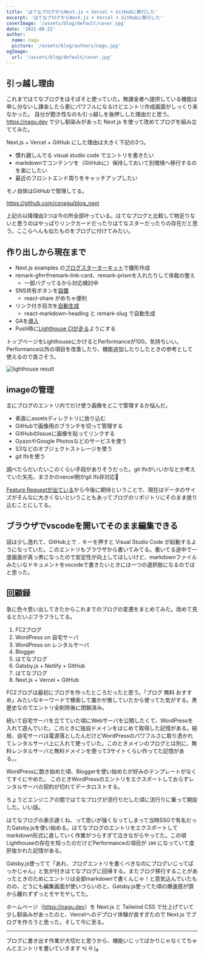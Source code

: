 ```yaml
---
title: 'はてなブログからNext.js + Vercel + GitHubに移行した'
excerpt: 'はてなブログからNext.js + Vercel + GitHubに移行した'
coverImage: '/assets/blog/default/cover.jpg'
date: '2021-08-22'
author:
  name: nagu
  picture: '/assets/blog/authors/nagu.jpg'
ogImage:
  url: '/assets/blog/default/cover.jpg'
---
```


## 引っ越し理由

これまではてなブログをほそぼそと使っていた。無課金者へ提供している機能は申し分ないし課金したら更にパワフルになるけどエントリ作成画面がしっくり来なかった。
自分が飽き性なのも引っ越しを後押しした理由だと思う。<https://nagu.dev> で少し馴染みがあった Next.js を使って改めてブログを組み立ててみた。

Next.js + Vercel + GitHub にした理由は大きく下記の3つ。

- 慣れ親しんでる visual studio code でエントリを書きたい
- markdownでコンテンツを（GitHubに）保持しておいて別環境へ移行するのを楽にしたい
- 最近のフロントエンド周りをキャッチアップしたい

モノ自体はGitHubで管理してる。

<https://github.com/csnagu/blog_next>

上記の以降理由3つは今の所全部叶っている。はてなブログと比較して物足りないと思うのはやっぱりリンクカードだったりはてなスターだったりの存在だと思う。ここらへんも似たものをブログに付けてみたい。

## 作り出しから現在まで

- Next.js examples の[ブログスターターキット](https://github.com/vercel/next.js/tree/canary/examples/blog-starter-typescript)で雛形作成
- remark-gfmやremark-link-card、remark-prismを入れたりして体裁の整え
  - 一部バグってるから対応検討中
- SNS共有ボタンを[設置](https://github.com/csnagu/blog_next/commit/057a766c47b04f629dd3062a150a5dc1139ac3ef)
  - react-share がめちゃ便利
- リンク付き目次を[自動生成](https://github.com/csnagu/blog_next/commit/f061bfff46c000a8679c232d66d2a9319040a96c)
  - react-markdown-heading と remark-slug で自動生成
- GAを[導入](https://github.com/csnagu/blog_next/commit/2c63501820cb1ee58060e721608eb5b456b71f54)
- Push時に[Lighthouse CIが走る](https://github.com/csnagu/blog_next/commit/ff5595c62d46a30774ae84cf7cd0d6f723a236b0)ようにする

トップページをLighthouseにかけるとPerformanceが100。気持ちいい。
Performance以外の項目を改善したり、機能追加したりしたときの参考として使えるので良さそう。

![lighthouse result](/assets/blog/blog-migration/lighthouse_result.jpg "lighthouse result")

## imageの管理

主にブログのエントリ内でだけ使う画像をどこで管理するか悩んだ。

- 素直にassetsディレクトリに放り込む
- GitHubで画像用のブランチを切って管理する
- GitHubのIssueに画像を貼ってリンクする
- GyazoやGoogle Photosなどのサービスを使う
- S3などのオブジェクトストレージを使う
- git lfsを使う

調べたらだいたいこのくらい手段がありそうだった。git lfsがいいかなとか考えていた矢先、まさかのvercel側がgit lfs非対応🥲

[Feature Requestが出ている](https://github.com/vercel/vercel/discussions/3716)から今後に期待ということで、現在はデータのサイズがそんなに大きくないということもあってブログのリポジトリにそのまま放り込むことにしてる。

## ブラウザでvscodeを開いてそのまま編集できる

話は少し逸れて、GitHub上で `.` キーを押すと Visual Studio Code が起動するようになっていた。このエントリもブラウザから書いてみてる。書いてる途中で一度画面が真っ黒になったので安定性が向上してほしいけど、markdownファイルみたいなドキュメントをvscodeで書きたいときには一つの選択肢になるのではと思った。

## 回顧録

急に色々思い出してきたからこれまでのブログの変遷をまとめてみた。改めて見るとだいぶフラフラしてる。

1. FC2ブログ
2. WordPress on 自宅サーバ
3. WordPress on レンタルサーバ
4. Blogger
5. はてなブログ
6. Gatsby.js + Netlify + GitHub
7. はてなブログ
8. Next.js + Vercel + GitHub

FC2ブログは最初にブログを作ったところだったと思う。「ブログ 無料 おすすめ」みたいなキーワードで検索して誰かが推していたから使ってた気がする。黒歴史なのでエントリ全削除後に閉鎖済み。

続いて自宅サーバを立てていた頃にWebサーバを公開したくて、WordPressを入れて遊んでいた。このときに独自ドメインをはじめて取得した記憶がある。結局、自宅サーバは電源落としたんだけどWordPressのパワフルさに取り憑かれてレンタルサーバ上に入れて使っていた。このときメインのブログとは別に、無料レンタルサーバと無料ドメインを使って3サイトくらい作ってた記憶がある。。

WordPressに飽き始めた頃、Bloggerを使い始めたが好みのテンプレートがなくてすぐにやめた。
このときWordPressのエントリをエクスポートしておらずレンタルサーバの契約が切れてデータロストする。

ちょうどエンジニアの間ではてなブログが流行りだした頃に流行りに乗って開設した。いい話。

はてなブログの表示遅くね、って思いが強くなってしまって当時SSGで有名だったGatsby.jsを使い始める。はてなブログのエントリをエクスポートしてmarkdown形式に直していく作業がつらすぎて泣きながらやってた。この頃Lighthouseの存在を知ったのだけどPerformanceの項目が `100` になっていて度肝抜かれた記憶がある。

Gatsby.js使ってて「あれ、ブログエントリを書くべきなのにブログいじってばっかじゃん」と気が付きはてなブログに回帰する。またブログ移行することがあったときのためにエントリは全部markdownで書くんじゃ！と意気込んでいたものの、どうにも編集画面が使いづらいのと、Gatsby.js使ってた頃の爆速感が頭から離れずずっとモヤモヤしてた。

ホームページ（<https://nagu.dev>）を Next.js と Tailwind CSS で仕上げていて少し馴染みがあったのと、Vercelへのデプロイ体験が良すぎたので Next.js でブログを作ろうと思った。そして今に至る。

---

ブログに書き出す作業が大切だと思うから、機能いじってばかりじゃなくてちゃんとエントリを書いていきます ٩( ᐛ )و